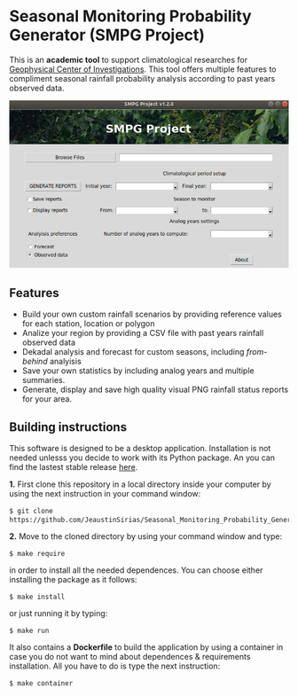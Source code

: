 # Seasonal Monitoring Probability Generator (SMPG Project)
This is an **academic tool** to support climatological researches for [Geophysical Center of Investigations](http://www.cigefi.ucr.ac.cr/). This tool offers multiple features to compliment seasonal rainfall probability analysis according to past years observed data.

![user_interfase](https://github.com/JeaustinSirias/Seasonal_Monitoring_Probability_Generator/blob/main/docs/graphic_user_interfase.png)

## Features
* Build your own custom rainfall scenarios by providing reference values for each station, location or polygon
* Analize your region by providing a CSV file with past years rainfall observed data
* Dekadal analysis and forecast for custom seasons, including *from-behind* analyisis
* Save your own statistics by including analog years and multiple summaries.
* Generate, display and save high quality visual PNG rainfall status reports for your area. 

## Building instructions
This software is designed to be a desktop application. Installation is not needed unlesss you decide to work with its Python package. An you can find the lastest stable release [here](https://github.com/JeaustinSirias/Seasonal_Monitoring_Probability_Generator/releases/tag/v1.2.0).


**1.** First clone this repository in a local directory inside your computer by using the next instruction in your command window:
```
$ git clone https://github.com/JeaustinSirias/Seasonal_Monitoring_Probability_Generator.git
```
**2.** Move to the cloned directory by using your command window and type:

```
$ make require 
```
in order to install all the needed dependences. You can choose either installing the package as it follows:

```
$ make install
```
or just running it by typing:

```
$ make run
```
It also contains a **Dockerfile** to build the application by using a container in case you do not want to mind about dependences &  requirements installation. All you have to do is type the next instruction:

```
$ make container
```

